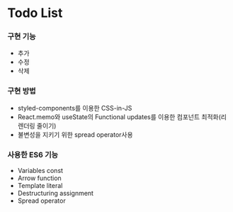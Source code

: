 # Todo List

### 구현 기능
* 추가
* 수정
* 삭제

### 구현 방법
* styled-components를 이용한 CSS-in-JS
* React.memo와 useState의 Functional updates를 이용한 컴포넌트 최적화(리렌더링 줄이기)
* 불변성을 지키기 위한 spread operator사용

### 사용한 ES6 기능
* Variables const
* Arrow function
* Template literal
* Destructuring assignment
* Spread operator
